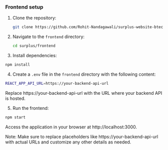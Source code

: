 
###  Frontend setup
1. Clone the repository:

   ```bash
   git clone https://github.com/Rohit-Nandagawali/surplus-website-btech.git
   ```
2. Navigate to the `frontend` directory:

   ```bash
   cd surplus/frontend
   ```
3. Install dependencies:
```bash
npm install
```
4. Create a `.env` file in the `frontend` directory with the following content:
```bash
REACT_APP_API_URL=https://your-backend-api-url
```
Replace https://your-backend-api-url with the URL where your backend API is hosted. 

5. Run the frontend:
```bash
npm start
```

Access the application in your browser at http://localhost:3000.

Note: Make sure to replace placeholders like https://your-backend-api-url with actual URLs and customize any other details as needed.
